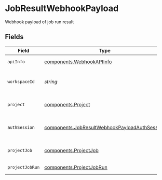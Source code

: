 # JobResultWebhookPayload

Webhook payload of job run result


## Fields

| Field                                                                                                          | Type                                                                                                           | Required                                                                                                       | Description                                                                                                    |
| -------------------------------------------------------------------------------------------------------------- | -------------------------------------------------------------------------------------------------------------- | -------------------------------------------------------------------------------------------------------------- | -------------------------------------------------------------------------------------------------------------- |
| `apiInfo`                                                                                                      | [components.WebhookAPIInfo](../../models/components/webhookapiinfo.md)                                         | :heavy_check_mark:                                                                                             | Webhook API info                                                                                               |
| `workspaceId`                                                                                                  | *string*                                                                                                       | :heavy_check_mark:                                                                                             | The workspace ID of the API                                                                                    |
| `project`                                                                                                      | [components.Project](../../models/components/project.md)                                                       | :heavy_check_mark:                                                                                             | The project details of the API                                                                                 |
| `authSession`                                                                                                  | [components.JobResultWebhookPayloadAuthSession](../../models/components/jobresultwebhookpayloadauthsession.md) | :heavy_minus_sign:                                                                                             | The auth session used in the run                                                                               |
| `projectJob`                                                                                                   | [components.ProjectJob](../../models/components/projectjob.md)                                                 | :heavy_check_mark:                                                                                             | The job details of the run                                                                                     |
| `projectJobRun`                                                                                                | [components.ProjectJobRun](../../models/components/projectjobrun.md)                                           | :heavy_check_mark:                                                                                             | The job run details                                                                                            |